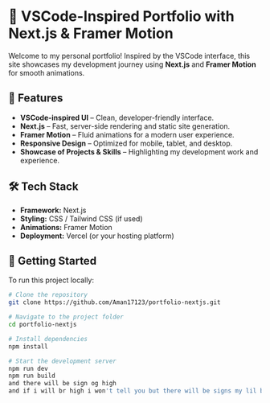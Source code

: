 # 🌌 VSCode-Inspired Portfolio with Next.js & Framer Motion

Welcome to my personal portfolio! Inspired by the VSCode interface, this site showcases my development journey using **Next.js** and **Framer Motion** for smooth animations.

## 🚀 Features

- **VSCode-inspired UI** – Clean, developer-friendly interface.
- **Next.js** – Fast, server-side rendering and static site generation.
- **Framer Motion** – Fluid animations for a modern user experience.
- **Responsive Design** – Optimized for mobile, tablet, and desktop.
- **Showcase of Projects & Skills** – Highlighting my development work and experience.

## 🛠️ Tech Stack

- **Framework:** Next.js  
- **Styling:** CSS / Tailwind CSS (if used)  
- **Animations:** Framer Motion  
- **Deployment:** Vercel (or your hosting platform)  

## 🚀 Getting Started

To run this project locally:

```bash
# Clone the repository
git clone https://github.com/Aman17123/portfolio-nextjs.git

# Navigate to the project folder
cd portfolio-nextjs

# Install dependencies
npm install

# Start the development server
npm run dev
npm run build 
and there will be sign og high
and if i will br high i won't tell you but there will be signs my lil bro